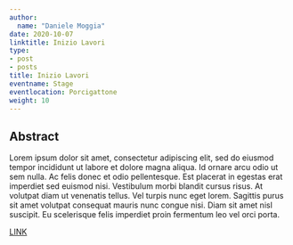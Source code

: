 ```yaml
---
author:
  name: "Daniele Moggia"
date: 2020-10-07
linktitle: Inizio Lavori
type:
- post
- posts
title: Inizio Lavori
eventname: Stage
eventlocation: Porcigattone
weight: 10
---
```


## Abstract

Lorem ipsum dolor sit amet, consectetur adipiscing elit, sed do eiusmod tempor incididunt ut labore et dolore magna aliqua. Id ornare arcu odio ut sem nulla. Ac felis donec et odio pellentesque. Est placerat in egestas erat imperdiet sed euismod nisi. Vestibulum morbi blandit cursus risus. At volutpat diam ut venenatis tellus. Vel turpis nunc eget lorem. Sagittis purus sit amet volutpat consequat mauris nunc congue nisi. Diam sit amet nisl suscipit. Eu scelerisque felis imperdiet proin fermentum leo vel orci porta.

[LINK](http://www.parconazionale5terre.it)
